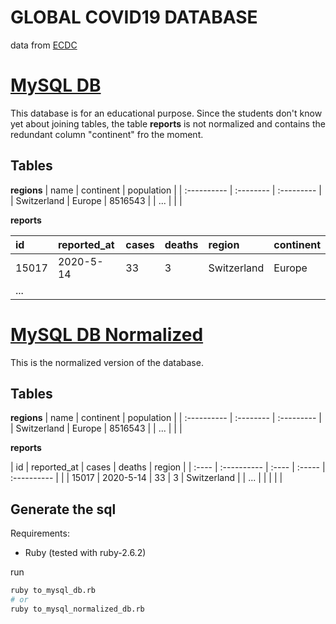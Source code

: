# GLOBAL COVID19 DATABASE

data from [ECDC](https://www.ecdc.europa.eu/en/publications-data/download-todays-data-geographic-distribution-covid-19-cases-worldwide)

# [MySQL DB](db_mysql.sql)

This database is for an educational purpose. Since the students don't know yet about joining tables, the table **reports** is not normalized and contains the redundant column "continent" fro the moment. 

## Tables

**regions**
| name        | continent | population |
| :---------- | :-------- | :--------- |
| Switzerland | Europe    | 8516543    |
| ...         |           |            |

**reports**

| id    | reported_at | cases | deaths | region      | continent |
| :---- | :---------- | :---- | :----- | :---------- | :-------- |
| 15017 | 2020-5-14   | 33    | 3      | Switzerland | Europe    |
| ...   |             |       |        |             |           |

# [MySQL DB Normalized](db_mysql_n.sql)

This is the normalized version of the database. 

## Tables

**regions**
| name        | continent | population |
| :---------- | :-------- | :--------- |
| Switzerland | Europe    | 8516543    |
| ...         |           |            |

**reports**

| id    | reported_at | cases | deaths | region      |
| :---- | :---------- | :---- | :----- | :---------- |  |
| 15017 | 2020-5-14   | 33    | 3      | Switzerland |
| ...   |             |       |        |             |

## Generate the sql
Requirements:

- Ruby (tested with ruby-2.6.2)

run

```sh
ruby to_mysql_db.rb
# or
ruby to_mysql_normalized_db.rb
```
